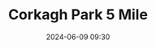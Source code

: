 ---
title: Corkagh Park 5 Mile
location: Corkagh Park, Clondalkin
date: 2024-06-09 09:30
latitude: 53.311116
longitude: -6.416115

results:
  - place: 10
    name: Patrick Fox
    time: 28m 48s
    category: MS
    note: Personal Best
  - place: 5
    name: Anthony McMahon
    time: 29m 51s
    category: M45
    note: 
  - place: 44
    name: Neil Duffy
    time: 35m 39s
    category: M40
    note: 
  - place: 65
    name: David Mitchell
    time: 38m 41s
    category: M40
    note: 
---